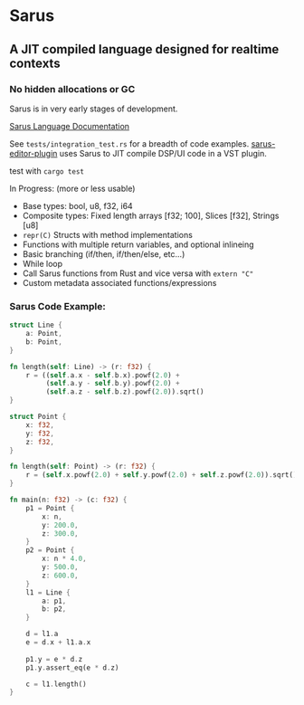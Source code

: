 # Sarus

## A JIT compiled language designed for realtime contexts
### No hidden allocations or GC

Sarus is in very early stages of development.

[Sarus Language Documentation](https://github.com/DGriffin91/Sarus/blob/main/sarus_language_doc.md)

See `tests/integration_test.rs` for a breadth of code examples.
[sarus-editor-plugin](https://github.com/DGriffin91/sarus-editor-plugin) uses Sarus to JIT compile DSP/UI code in a VST plugin.

test with `cargo test`

In Progress: (more or less usable)
- Base types: bool, u8, f32, i64
- Composite types: Fixed length arrays [f32; 100], Slices [f32], Strings [u8]
- `repr(C)` Structs with method implementations
- Functions with multiple return variables, and optional inlineing 
- Basic branching (if/then, if/then/else, etc...)
- While loop   
- Call Sarus functions from Rust and vice versa with `extern "C"`
- Custom metadata associated functions/expressions


### Sarus Code Example:
```rust
struct Line {
    a: Point,
    b: Point,
}

fn length(self: Line) -> (r: f32) {
    r = ((self.a.x - self.b.x).powf(2.0) + 
         (self.a.y - self.b.y).powf(2.0) + 
         (self.a.z - self.b.z).powf(2.0)).sqrt()
}

struct Point {
    x: f32,
    y: f32,
    z: f32,
}

fn length(self: Point) -> (r: f32) {
    r = (self.x.powf(2.0) + self.y.powf(2.0) + self.z.powf(2.0)).sqrt()
}

fn main(n: f32) -> (c: f32) {
    p1 = Point {
        x: n,
        y: 200.0,
        z: 300.0,
    }
    p2 = Point {
        x: n * 4.0,
        y: 500.0,
        z: 600.0,
    }
    l1 = Line {
        a: p1,
        b: p2,
    }

    d = l1.a
    e = d.x + l1.a.x
    
    p1.y = e * d.z
    p1.y.assert_eq(e * d.z)

    c = l1.length()
}
```
